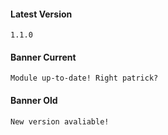 #### Latest Version

```
1.1.0
```

#### Banner Current

```
Module up-to-date! Right patrick?
```

#### Banner Old

```
New version avaliable!
```
